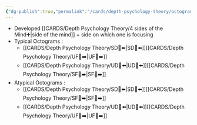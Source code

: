 ```yaml
---
{"dg-publish":true,"permalink":"/cards/depth-psychology-theory/octogram/","noteIcon":"1","created":"2023-02-01T19:48:15.658+01:00","updated":"2023-05-24T16:45:24.659+02:00"}
---
```


- Developed [[CARDS/Depth Psychology Theory/4 sides of the Mind➕\|side of the mind]] + side on which one is focusing 
- Typical Octograms : 
	- [[CARDS/Depth Psychology Theory/SD🤸⬅️\|SD🤸⬅️]][[CARDS/Depth Psychology Theory/UF👤➡️\|UF👤➡️]]
	- [[CARDS/Depth Psychology Theory/UD👤⬅️\|UD👤⬅️]][[CARDS/Depth Psychology Theory/SF🤸➡️\|SF🤸➡️]]
- Atypical Octograms : 
	- [[CARDS/Depth Psychology Theory/SD🤸⬅️\|SD🤸⬅️]][[CARDS/Depth Psychology Theory/SF🤸➡️\|SF🤸➡️]]
	- [[CARDS/Depth Psychology Theory/UD👤⬅️\|UD👤⬅️]][[CARDS/Depth Psychology Theory/UF👤➡️\|UF👤➡️]]




